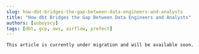 ```yaml
---
slug: how-dbt-bridges-the-gap-between-data-engineers-and-analysts
title: "How dbt Bridges the Gap Between Data Engineers and Analysts"
authors: [uuboyscy]
tags: [dbt, gcp, aws, airflow, prefect]
---
```


```note
This article is currently under migration and will be available soon.
```
